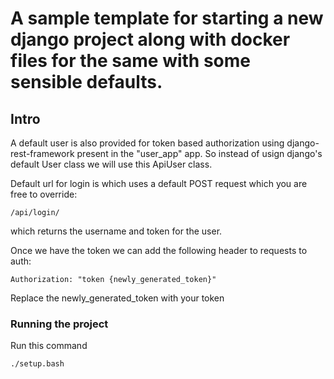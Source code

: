 # A sample template for starting a new django project along with docker files for the same with some sensible defaults.

## Intro
A default user is also provided for token based authorization using django-rest-framework present in the
   "user_app" app. So instead of usign django's default User class we will use this ApiUser class.


Default url for login is which uses a default POST request which you are free to override:

    /api/login/

which returns the username and token for the user.

Once we have the token we can add the following header to requests to auth:

    Authorization: "token {newly_generated_token}"

Replace the newly_generated_token with your token


### Running the project

Run this command

```
./setup.bash
```
